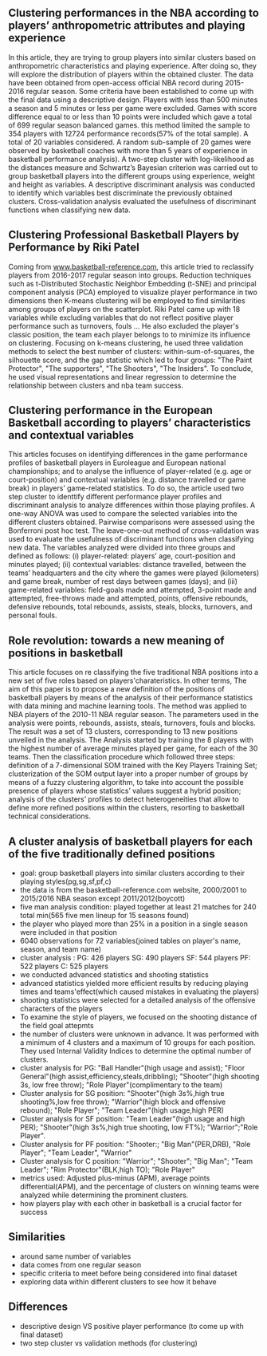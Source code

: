 ## Clustering performances in the NBA according to players’ anthropometric attributes and playing experience

In this article, they are trying to group players into similar clusters based on anthropometric characteristics and playing experience. After doing so, they will explore the distribution of players within the obtained cluster. The data have been obtained from open-access official NBA record during 2015-2016 regular season. Some criteria have been established to come up with the final data  using a descriptive design. Players with less than 500 minutes a season and 5 minutes or less per game were excluded. Games with score difference equal to or less than 10 points were included which gave a total of 699 regular season balanced games. this method limited the sample to 354 players with 12724 performance records(57% of the total sample). A total of 20 variables considered. A random sub-sample of 20 games were observed by basketball coaches with more than 5 years of experience in basketball performance analysis).  A two-step cluster with log-likelihood as the distances measure and
Schwartz’s Bayesian criterion was carried out to group basketball players into the different groups using experience, weight and height as variables. A descriptive discriminant analysis was conducted to identify which variables best discriminate the previously obtained clusters. Cross-validation analysis evaluated the usefulness of discriminant functions when classifying new data.



## Clustering Professional Basketball Players by Performance by Riki Patel

Coming from www.basketball-reference.com, this article tried to reclassify players from 2016-2017 regular season into groups. Reduction techniques such as t-Distributed Stochastic Neighbor Embedding (t-SNE) and principal component analysis (PCA) employed to visualize player performance in two dimensions then K-means clustering will be employed to find similarities among groups of players on the scatterplot. Riki Patel came up with 18 variables while excluding variables that do not reflect positive player performance such as turnovers, fouls ... He also excluded the player's classic position, the team each player belongs to to minimize its influence on clustering. Focusing on k-means clustering, he used three validation methods to select the best number of clusters:  within-sum-of-squares, the silhouette score, and the gap statistic which led to four groups: "The Paint Protector", "The supporters", "The Shooters", "The Insiders". To conclude, he used visual representations and linear regression to determine the relationship between clusters and nba team success.



## Clustering performance in the European Basketball according to players’ characteristics and contextual variables

This articles focuses on identifying differences in the game performance profiles of basketball players in Euroleague and European national championships; and to analyse the influence of player-related (e.g. age or court-position) and contextual variables (e.g. distance travelled or game break) in players’ game-related statistics. To do so, the article used two step cluster to identtify different performance player profiles and discriminant analysis to analyze differences within those playing profiles.  A one-way ANOVA was used to compare the selected variables into the different clusters obtained. Pairwise comparisons were assessed using the Bonferroni post hoc test. The leave-one-out method of cross-validation was used to evaluate the usefulness of discriminant functions when classifying new data. The variables analyzed were divided into three groups and defined as follows: (i) player-related: players’ age, court-position and minutes played; (ii) contextual variables: distance travelled, between the teams’ headquarters and the city where the games were played (kilometers) and game break, number of rest days between games (days); and (iii) game-related variables: field-goals made and attempted, 3-point made and attempted, free-throws made and attempted, points, offensive rebounds, defensive rebounds, total rebounds, assists, steals, blocks, turnovers, and personal fouls.


## Role revolution: towards a new meaning of positions in basketball

This article focuses on re classifying the five traditional NBA positions into a new set of five roles based on players'charateristics. In other terms, The aim of this paper is to propose a new definition of the positions of basketball players by means of the analysis of their performance statistics with data mining and machine learning tools. The method was applied to NBA players of the 2010-11 NBA regular season. The parameters used in the analysis were points, rebounds, assists, steals, turnovers, fouls and blocks. The result was a set of 13 clusters, corresponding to 13 new positions unveiled in the analysis. The Analysis started by training the 8 players with the highest number of average minutes played per game, for each of the 30 teams. Then the classification procedure which followed three steps: definition of a 7-dimensional SOM trained with the Key Players Training Set; clusterization of the SOM output layer into a proper number of groups by means of a fuzzy clustering algorithm, to take into account the possible presence of players whose statistics’ values suggest a hybrid position; analysis of the clusters’ profiles to detect heterogeneities that allow to define more refined positions within the clusters, resorting to basketball technical considerations.












## A cluster analysis of basketball players for each of the five traditionally defined positions

- goal: group basketball players into similar clusters according to their playing styles(pg,sg,sf,pf,c)
- the data is from the basketball-reference.com website, 2000/2001 to 2015/2016 NBA season except 2011/2012(boycott)
- five man analysis condition: played together at least 21 matches for 240 total min(565 five men lineup for 15 seasons found)
- the player who played more than 25% in a position in a single season were included in that position
- 6040 observations for 72 variables(joined tables on player's name, season, and team name)
- cluster analysis :    PG: 426 players   SG: 490 players  SF: 544 players  PF: 522 players  C: 525 players
- we conducted advanced statistics and shooting statistics
- advanced statistics yielded more efficient results by reducing playing times and teams'effect(which caused mistakes in evaluating the players)
- shooting statistics were selected for a detailed analysis of the offensive characters of the players
- To examine the style of players, we focused on the shooting distance of the field goal attepmts
- the number of clusters were unknown in advance. It was performed with a minimum of 4 clusters and a maximum of 10 groups for each position. They used Internal Validity Indices to determine the optimal number of clusters.
- cluster analysis for PG: "Ball Handler"(high usage and assist); "Floor General"(high assist,efficiency,steals,dribbling); "Shooter"(high shooting 3s, low free throw); "Role Player"(complimentary to the team)
- Cluster analysis for SG position: "Shooter"(high 3s%,high true shooting%,low free throw); "Warrior"(high block and offensive rebound); "Role Player"; "Team Leader"(high usage,high PER)
- Cluster analysis for SF position: "Team Leader"(high usage and high PER); "Shooter"(high 3s%,high true shooting, low FT%); "Warrior";"Role Player".
- Cluster analysis for PF position: "Shooter:; "Big Man"(PER,DRB), "Role Player"; "Team Leader", "Warrior"
- Cluster analysis for C position: "Warrior"; "Shooter"; "Big Man"; "Team Leader"; "Rim Protector"(BLK,high TO); "Role Player"
- metrics used: Adjusted plus-minus (APM), average points differential(APM), and the percentage of clusters on winning teams were analyzed while determining the prominent clusters.
- how players play with each other in basketball is a crucial factor for success


## Similarities
- around same number of variables
- data comes from one regular season
- specific criteria to meet before being considered into final dataset
- exploring data within different clusters to see how it behave



## Differences
 -  descriptive design VS positive player performance (to come up with final dataset)
 -  two step cluster vs validation methods (for clustering)


